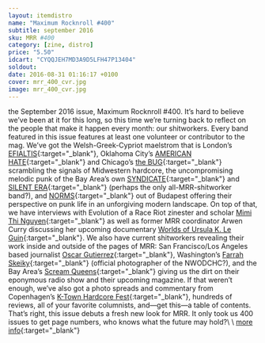 ```yaml
---
layout: itemdistro
name: "Maximum Rocknroll #400"
subtitle: september 2016
sku: MRR #400
category: [zine, distro]
price: "5.50"
idcart: "CYQQJEH7MD3A9D5LFH47P13404"
soldout:
date: 2016-08-31 01:16:17 +0100
cover: mrr_400_cvr.jpg
image: mrr_400_cvr.jpg
---
```



the September 2016 issue, Maximum Rocknroll #400. It’s hard to believe we’ve been at it for this long, so this time we’re turning back to reflect on the people that make it happen every month: our shitworkers. Every band featured in this issue features at least one volunteer or contributor to the mag. We’ve got the Welsh-Greek-Cypriot maelstrom that is London’s [EFIALTIS](https://staticshockrecords.bandcamp.com/album/efialtis){:target="_blank"}, Oklahoma City’s [AMERICAN HATE](https://americanhate.bandcamp.com/){:target="_blank"} and Chicago’s [the BUG](https://notnormaltapes.bandcamp.com/album/nnt-069-the-bug-room-44-sessions){:target="_blank"} scrambling the signals of Midwestern hardcore, the uncompromising melodic punk of the Bay Area’s own [SYNDICATE](https://syndicate-oakland.bandcamp.com/){:target="_blank"} and [SILENT ERA](http://silenterabayarea.bandcamp.com/){:target="_blank"} (perhaps the only all-MRR-shitworker band?), and [NORMS](https://normsbp.bandcamp.com/){:target="_blank"} out of Budapest offering their perspective on punk life in an unforgiving modern landscape. On top of that, we have interviews with Evolution of a Race Riot zinester and scholar [Mimi Thi Nguyen](http://mimithinguyen.com/home.html){:target="_blank"} as well as former MRR coordinator Arwen Curry discussing her upcoming documentary [Worlds of Ursula K. Le Guin](http://worldsofukl.com/){:target="_blank"}. We also have current shitworkers revealing their work inside and outside of the pages of MRR: San Francisco/Los Angeles based journalist [Oscar Gutierrez](http://xpress.sfsu.edu/xpressmagazine/author/ogutierrez/){:target="_blank"}, Washington’s [Farrah Skeiky](http://farrahskeiky.com/){:target="_blank"} (official photographer of the NWODCHC?), and the Bay Area’s [Scream Queens](http://screamqueensradio.tumblr.com/){:target="_blank"} giving us the dirt on their eponymous radio show and their upcoming magazine. If that weren’t enough, we’ve also got a photo spreads and commentary from Copenhagen’s [K-Town Hardcore Fest](http://ktownhardcorefest.org/){:target="_blank"}, hundreds of reviews, all of your favorite columnists, and—get this—a table of contents. That’s right, this issue debuts a fresh new look for MRR. It only took us 400 issues to get page numbers, who knows what the future may hold?\\
\\
[more info](http://www.maximumrocknroll.com){:target="_blank"}